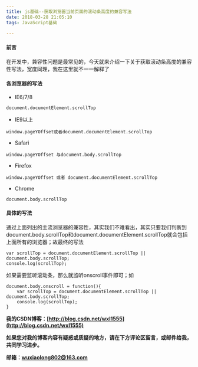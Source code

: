 ```yaml
---
title: js基础--获取浏览器当前页面的滚动条高度的兼容写法
date: 2018-03-28 21:05:10
tags: JavaScript基础

---
```

#### 前言
在开发中，兼容性问题是最常见的，今天就来介绍一下关于获取滚动条高度的兼容性写法，宽度同理，我在这里就不一一解释了
#### 各浏览器的写法
- IE6/7/8 

```
document.documentElement.scrollTop
```
- IE9以上

```
window.pageYOffset或者document.documentElement.scrollTop
```
- Safari

```
window.pageYOffset 与document.body.scrollTop
```

- Firefox

```
window.pageYOffset 或者 document.documentElement.scrollTop
```

- Chrome

```
document.body.scrollTop
```
#### 具体的写法
通过上面列出的主流浏览器的兼容性，其实我们不难看出，其实只要我们判断到document.body.scrollTop和document.documentElement.scrollTop就会包括上面所有的浏览器；故最终的写法

```
var scrollTop = document.documentElement.scrollTop || document.body.scrollTop;
console.log(scrollTop);
```
如果需要监听滚动条，那么就监听onscroll事件即可；如

```
document.body.onscroll = function(){
    var scrollTop = document.documentElement.scrollTop || document.body.scrollTop;
    console.log(scrollTop);
}
```
**我的CSDN博客：[http://blog.csdn.net/wxl1555](http://blog.csdn.net/wxl1555)**

**如果您对我的博客内容有疑惑或质疑的地方，请在下方评论区留言，或邮件给我，共同学习进步。**

**邮箱：wuxiaolong802@163.com**
